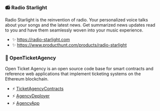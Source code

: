 ### 📻 Radio Starlight

Radio Starlight is the reinvention of radio. Your personalized voice talks about your songs and the latest news. Get summarized news updates read to you and have them seamlessly woven into your music experience. 

- ✨ https://radio-starlight.com
- ✨ https://www.producthunt.com/products/radio-starlight

### 🎫 OpenTicketAgency

Open Ticket Agency is an open source code base for smart contracts and reference web applications that implement ticketing systems on the Ethereum blockchain.

- ⚡️ [TicketAgencyContracts](https://github.com/RayKitajima/TicketAgencyContracts)
- ⚡️ [AgencyDeployer](https://github.com/RayKitajima/AgencyDeployer)
- ⚡️ [AgencyApp](https://github.com/RayKitajima/AgencyApp)
